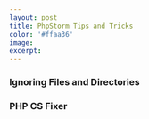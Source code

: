 ```yaml
---
layout: post
title: PhpStorm Tips and Tricks
color: '#ffaa36'
image: 
excerpt: 
---
```


### Ignoring Files and Directories


### PHP CS Fixer



